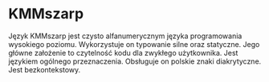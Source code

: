 # KMMszarp

Język KMMszarp jest czysto alfanumerycznym języka programowania wysokiego poziomu. 
Wykorzystuje on typowanie silne oraz statyczne. Jego główne założenie to czytelność kodu dla zwykłego użytkownika. 
Jest językiem ogólnego przeznaczenia. Obsługuje on polskie znaki diakrytyczne. Jest bezkontekstowy.
